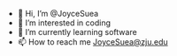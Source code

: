 - 👋 Hi, I’m @JoyceSuea
- 👀 I’m interested in coding
- 🌱 I’m currently learning software
- 📫 How to reach me JoyceSuea@zju.edu

<!---
JoyceSuea/JoyceSuea is a ✨ special ✨ repository because its `README.md` (this file) appears on your GitHub profile.
You can click the Preview link to take a look at your changes.
--->
